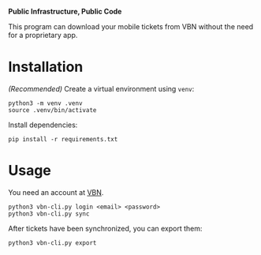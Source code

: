 **Public Infrastructure, Public Code**

This program can download your mobile tickets from VBN without the need for a proprietary app.

# Installation

*(Recommended)* Create a virtual environment using `venv`:
```
python3 -m venv .venv
source .venv/bin/activate
```

Install dependencies:
```
pip install -r requirements.txt
```

# Usage

You need an account at [VBN](https://shop.vbn.de/login).

```
python3 vbn-cli.py login <email> <password>
python3 vbn-cli.py sync
```

After tickets have been synchronized, you can export them:

```
python3 vbn-cli.py export
```
